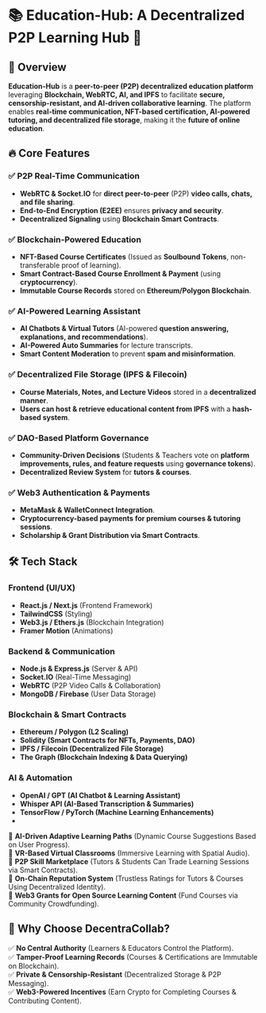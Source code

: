 # 📚 Education-Hub: A Decentralized P2P Learning Hub 🚀

## 🌟 Overview
**Education-Hub** is a **peer-to-peer (P2P) decentralized education platform** leveraging **Blockchain, WebRTC, AI, and IPFS** to facilitate **secure, censorship-resistant, and AI-driven collaborative learning**. The platform enables **real-time communication, NFT-based certification, AI-powered tutoring, and decentralized file storage**, making it the **future of online education**.

## 🔥 Core Features
### ✅ **P2P Real-Time Communication**
- **WebRTC & Socket.IO** for **direct peer-to-peer** (P2P) **video calls, chats, and file sharing**.
- **End-to-End Encryption (E2EE)** ensures **privacy and security**.
- **Decentralized Signaling** using **Blockchain Smart Contracts**.

### ✅ **Blockchain-Powered Education**
- **NFT-Based Course Certificates** (Issued as **Soulbound Tokens**, non-transferable proof of learning).
- **Smart Contract-Based Course Enrollment & Payment** (using **cryptocurrency**).
- **Immutable Course Records** stored on **Ethereum/Polygon Blockchain**.

### ✅ **AI-Powered Learning Assistant**
- **AI Chatbots & Virtual Tutors** (AI-powered **question answering, explanations, and recommendations**).
- **AI-Powered Auto Summaries** for lecture transcripts.
- **Smart Content Moderation** to prevent **spam and misinformation**.

### ✅ **Decentralized File Storage (IPFS & Filecoin)**
- **Course Materials, Notes, and Lecture Videos** stored in a **decentralized manner**.
- **Users can host & retrieve educational content from IPFS** with a **hash-based system**.

### ✅ **DAO-Based Platform Governance**
- **Community-Driven Decisions** (Students & Teachers vote on **platform improvements, rules, and feature requests** using **governance tokens**).
- **Decentralized Review System** for **tutors & courses**.

### ✅ **Web3 Authentication & Payments**
- **MetaMask & WalletConnect Integration**.
- **Cryptocurrency-based payments for premium courses & tutoring sessions**.
- **Scholarship & Grant Distribution via Smart Contracts**.

## 🛠️ Tech Stack
### **Frontend (UI/UX)**
- **React.js / Next.js** (Frontend Framework)
- **TailwindCSS** (Styling)
- **Web3.js / Ethers.js** (Blockchain Integration)
- **Framer Motion** (Animations)

### **Backend & Communication**
- **Node.js & Express.js** (Server & API)
- **Socket.IO** (Real-Time Messaging)
- **WebRTC** (P2P Video Calls & Collaboration)
- **MongoDB / Firebase** (User Data Storage)

### **Blockchain & Smart Contracts**
- **Ethereum / Polygon (L2 Scaling)**
- **Solidity (Smart Contracts for NFTs, Payments, DAO)**
- **IPFS / Filecoin (Decentralized File Storage)**
- **The Graph (Blockchain Indexing & Data Querying)**

### **AI & Automation**
- **OpenAI / GPT (AI Chatbot & Learning Assistant)**
- **Whisper API (AI-Based Transcription & Summaries)**
- **TensorFlow / PyTorch (Machine Learning Enhancements)**
- 
🔹 **AI-Driven Adaptive Learning Paths** (Dynamic Course Suggestions Based on User Progress).  
🔹 **VR-Based Virtual Classrooms** (Immersive Learning with Spatial Audio).  
🔹 **P2P Skill Marketplace** (Tutors & Students Can Trade Learning Sessions via Smart Contracts).  
🔹 **On-Chain Reputation System** (Trustless Ratings for Tutors & Courses Using Decentralized Identity).  
🔹 **Web3 Grants for Open Source Learning Content** (Fund Courses via Community Crowdfunding).  


## 🎯 Why Choose DecentraCollab?
✅ **No Central Authority** (Learners & Educators Control the Platform).  
✅ **Tamper-Proof Learning Records** (Courses & Certifications are Immutable on Blockchain).  
✅ **Private & Censorship-Resistant** (Decentralized Storage & P2P Messaging).  
✅ **Web3-Powered Incentives** (Earn Crypto for Completing Courses & Contributing Content).  
